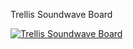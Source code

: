 
Trellis Soundwave Board

[![Trellis Soundwave Board](https://img.youtube.com/vi/6KMzugnWnHw/0.jpg)](https://www.youtube.com/watch?v=6KMzugnWnHw)

